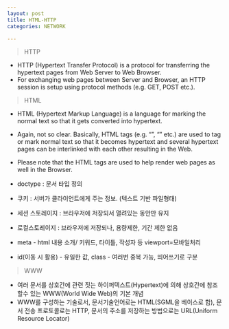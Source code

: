 ```yaml
---
layout: post
title: HTML-HTTP
categories: NETWORK

---
```




> HTTP

* HTTP (Hypertext Transfer Protocol) is a protocol for transferring the hypertext pages from Web Server to Web Browser.
* For exchanging web pages between Server and Browser, an HTTP session is setup using protocol methods (e.g. GET, POST etc.). 




> HTML

* HTML (Hypertext Markup Language) is a language for marking the normal text so that it gets converted into hypertext. 
* Again, not so clear. Basically, HTML tags (e.g. “<head>”, “<body>” etc.) are used to tag or mark normal text so that it becomes hypertext and several hypertext pages can be interlinked with each other resulting in the Web. 
* Please note that the HTML tags are used to help render web pages as well in the Browser. 
  

* doctype : 문서 타입 정의
* 쿠키 : 서버가 클라이언트에게 주는 정보. (텍스트 기반 파일형태)
* 세션 스토레이지 : 브라우저에 저장되서 열려있는 동안만 유지
* 로컬스토레이지 : 브라우저에 저장되나, 용량제한, 기간 제한 없음 
* meta - html 내용 소개/ 키워드, 타이틀, 작성자 등 viewport=모바일처리
* id(이동 시 활용) - 유일한 값, class - 여러번 중복 가능, 띄어쓰기로 구분 

> WWW

* 여러 문서를 상호간에 관련 짓는 하이퍼텍스트(Hypertext)에 의해 상호간에 참조할수 있는 WWW(World Wide Web)의 기본 개념
* WWW를 구성하는 기술로서, 문서기술언어로는 HTML(SGML을 베이스로 함), 문서 전송 프로토콜로는 HTTP, 문서의 주소를 저장하는 방법으로는 URL(Uniform Resource Locator)

